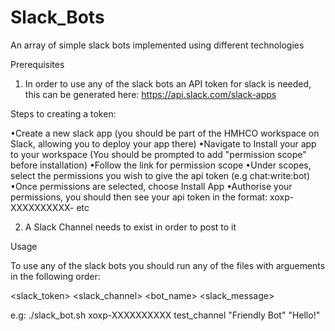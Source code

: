 # Slack_Bots
An array of simple slack bots implemented using different technologies

Prerequisites

1) In order to use any of the slack bots an API token for slack is needed, this can be generated here: https://api.slack.com/slack-apps

  Steps to creating a token:

  •Create a new slack app (you should be part of the HMHCO workspace on Slack, allowing you to deploy your app there)
  •Navigate to Install your app to your workspace (You should be prompted to add "permission scope" before installation)
  •Follow the link for permission scope
  •Under scopes, select the permissions you wish to give the api token (e.g chat:write:bot)
  •Once permissions are selected, choose Install App
  •Authorise your permissions, you should then see your api token in the format: xoxp-XXXXXXXXXX- etc

2) A Slack Channel needs to exist in order to post to it


Usage

To use any of the slack bots you should run any of the files with arguements in the following order:

<slack_token> <slack_channel> <bot_name> <slack_message>

e.g: ./slack_bot.sh xoxp-XXXXXXXXXX test_channel "Friendly Bot" "Hello!"
